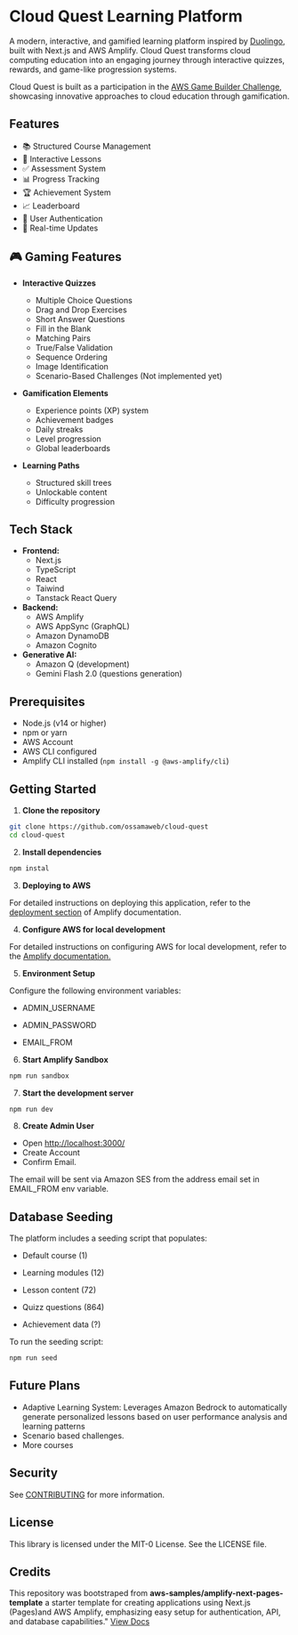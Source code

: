 # Cloud Quest Learning Platform

A modern, interactive, and gamified learning platform inspired by [Duolingo](https://www.duolingo.com), built with Next.js and AWS Amplify. Cloud Quest transforms cloud computing education into an engaging journey through interactive quizzes, rewards, and game-like progression systems.

Cloud Quest is built as a participation in the [AWS Game Builder Challenge](https://awsdevchallenge.devpost.com/), showcasing innovative approaches to cloud education through gamification.

## Features

- 📚 Structured Course Management
- 📝 Interactive Lessons
- ✅ Assessment System
- 📊 Progress Tracking
- 🏆 Achievement System
- 📈 Leaderboard
- 👥 User Authentication
- 🔄 Real-time Updates

## 🎮 Gaming Features

- **Interactive Quizzes**

  - Multiple Choice Questions
  - Drag and Drop Exercises
  - Short Answer Questions
  - Fill in the Blank
  - Matching Pairs
  - True/False Validation
  - Sequence Ordering
  - Image Identification
  - Scenario-Based Challenges (Not implemented yet)

- **Gamification Elements**

  - Experience points (XP) system
  - Achievement badges
  - Daily streaks
  - Level progression
  - Global leaderboards

- **Learning Paths**
  - Structured skill trees
  - Unlockable content
  - Difficulty progression

## Tech Stack

- **Frontend:**
  - Next.js
  - TypeScript
  - React
  - Taiwind
  - Tanstack React Query
- **Backend:**
  - AWS Amplify
  - AWS AppSync (GraphQL)
  - Amazon DynamoDB
  - Amazon Cognito
- **Generative AI:**
  - Amazon Q (development)
  - Gemini Flash 2.0 (questions generation)

## Prerequisites

- Node.js (v14 or higher)
- npm or yarn
- AWS Account
- AWS CLI configured
- Amplify CLI installed (`npm install -g @aws-amplify/cli`)

## Getting Started

1. **Clone the repository**

```bash
git clone https://github.com/ossamaweb/cloud-quest
cd cloud-quest
```

2. **Install dependencies**

```bash
npm instal
```

3. **Deploying to AWS**

For detailed instructions on deploying this application, refer to the [deployment section](https://docs.amplify.aws/nextjs/start/quickstart/nextjs-pages-router/#deploy-a-fullstack-app-to-aws) of Amplify documentation.

4. **Configure AWS for local development**

For detailed instructions on configuring AWS for local development, refer to the [Amplify documentation.](https://docs.amplify.aws/nextjs/start/account-setup/)

5. **Environment Setup**

Configure the following environment variables:

- ADMIN_USERNAME

- ADMIN_PASSWORD

- EMAIL_FROM

6. **Start Amplify Sandbox**

```bash
npm run sandbox
```

7. **Start the development server**

```bash
npm run dev
```

8. **Create Admin User**

- Open [http://localhost:3000/](http://localhost:3000/)
- Create Account
- Confirm Email.

The email will be sent via Amazon SES from the address email set in EMAIL_FROM env variable.

## Database Seeding

The platform includes a seeding script that populates:

- Default course (1)

- Learning modules (12)

- Lesson content (72)

- Quizz questions (864)

- Achievement data (?)

To run the seeding script:

```bash
npm run seed
```

## Future Plans

- Adaptive Learning System: Leverages Amazon Bedrock to automatically generate personalized lessons based on user performance analysis and learning patterns
- Scenario based challenges.
- More courses

## Security

See [CONTRIBUTING](CONTRIBUTING.md#security-issue-notifications) for more information.

## License

This library is licensed under the MIT-0 License. See the LICENSE file.

## Credits

This repository was bootstraped from **aws-samples/amplify-next-pages-template** a starter template for creating applications using Next.js (Pages)and AWS Amplify, emphasizing easy setup for authentication, API, and database capabilities." [View Docs](https://docs.amplify.aws/nextjs/start/quickstart/nextjs-pages-router)
